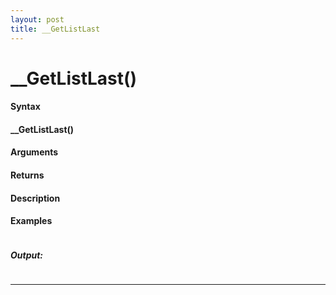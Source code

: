 ```yaml
---
layout: post
title: __GetListLast
---
```


# __GetListLast()


#### Syntax

#### __GetListLast()

#### Arguments

#### Returns

#### Description

#### Examples

```

```

##### Output:

```

```

---